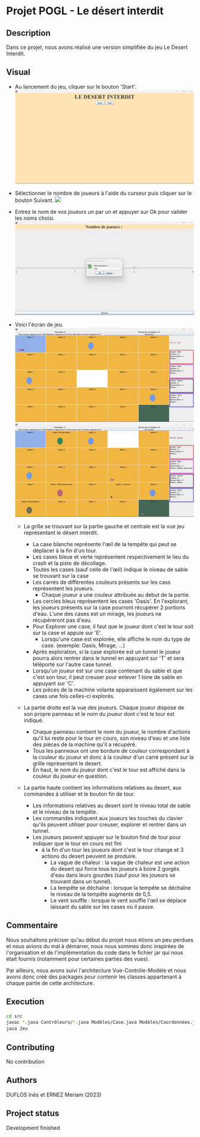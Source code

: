 # Projet POGL - Le désert interdit

## Description
Dans ce projet, nous avons réalisé une version simplifiée du jeu Le Desert Interdit.

## Visual
- Au lancement du jeu, cliquer sur le bouton 'Start'.
![](Photos/fenêtre_accueil.png)

- Sélectionner le nombre de joueurs à l'aide du curseur puis cliquer sur le bouton Suivant.
![](Photos/fenêtre_nombre_joueurs.png)

- Entrez le nom de vos joueurs un par un et appuyer sur Ok pour valider les noms choisi.
![](Photos/choix_nom_joueur.png)

- Voici l'écran de jeu.
!["Jeu au début de la partie"](Photos/jeu_initial.png)
!["Jeu pendant la partie"](Photos/jeu_en_partie.png)
    - La grille se trouvant sur la partie gauche et centrale est la vue jeu représentant le désert interdit.
        - La case blanche représente l'œil de la tempête qui peut se déplacer à la fin d'un tour.
        - Les cases bleue et verte représentent respectivement le lieu du crash et la piste de décollage.
        - Toutes les cases (sauf celle de l'œil) indique le niveau de sable se trouvant sur la case
        - Les carrés de différentes couleurs présents sur les cass représentent les joueurs.
          - Chaque joueur a une couleur attribuée au debut de la partie.
        - Les cercles bleus représentent les cases 'Oasis'. En l'explorant, les joueurs présents sur la case pourront récupérer 2 portions d'eau. L'une des cases est un mirage, les joueurs ne récupéreront pas d'eau.
        - Pour Explorer une case, il faut que le joueur dont c'est le tour soit sur la case et appuie sur 'E'.
          - Lorsqu'une case est explorée, elle affiche le nom du type de case. (exemple: Oasis, Mirage, ...)
        - Après exploration, si la case explorée est un tunnel le joueur pourra alors rentrer dans le tunnel en appuyant sur 'T' et sera téléporté sur l'autre case tunnel.
        - Lorsqu'un joueur est sur une case contenant du sable et que c'est son tour, il peut creuser pour enlever 1 tone de sable en appuyant sur 'C'.
        - Les pièces de la machine volante apparaissent également sur les cases une fois celles-ci explorés. 

    - La partie droite est la vue des joueurs. Chaque joueur dispose de son propre panneau et le nom du joueur dont c'est le tour est indiqué.
      - Chaque panneau contient le nom du joueur, le nombre d'actions qu'il lui reste pour le tour en cours, son niveau d'eau et une liste des pièces de la machine qu'il a récupéré.
      - Tous les panneaux ont une bordure de couleur correspondant à la couleur du joueur et donc à la couleur d'un carré présent sur la grille représentant le desert.
      - En haut, le nom du joueur dont c'est le tour est affiché dans la couleur du joueur en question.

    -  La partie haute contient les informations relatives au desert, aux commandes à utiliser et le bouton fin de tour.
       - Les informations relatives au desert sont le niveau total de sable et le niveau de la tempête.
       - Les commandes indiquent aux joueurs les touches du clavier qu'ils peuvent utiliser pour creuser, explorer et rentrer dans un tunnel.
       - Les joueurs peuvent appuyer sur le bouton find de tour pour indiquer que le tour en cours est fini
         - à la fin d'un tour les joueurs dont c'est le tour change et 3 actions du desert peuvent se produire.
           - La vague de chaleur : la vague de chaleur est une action du desert qui force tous les joueurs à boire 2 gorgés d'eau dans leurs gourdes (sauf pour les joueurs se trouvant dans un tunnel).
           - La tempête se déchaîne : lorsque la tempête se déchaîne le niveau de la tempête augmente de 0,5.
           - Le vent souffle : lorsque le vent souffle l'œil se déplace laissant du sable sur les cases où il passe.

## Commentaire
Nous souhaitons préciser qu'au début du projet nous étions un peu perdues et nous avions du mal à démarrer, nous nous sommes donc inspirées de l'organisation et de l'implémentation du code dans le fichier jar qui nous était fournis (notamment pour certaines parties des vues).

Par ailleurs, nous avons suivi l'architecture Vue-Contrôle-Modèle et nous avons donc créé des packages pour contenir les classes appartenant à chaque partie de cette architecture.

## Execution
```bash
cd src
javac *.java Contrôleurs/*.java Modèles/Case.java Modèles/Coordonnées.java Modèles/Desert.java Modèles/Joueurs.java Vues/*.java
java Jeu
```

## Contributing
No contribution

## Authors 
DUFLOS Inès et ERNEZ Meriam (2023)

## Project status
Development finished
